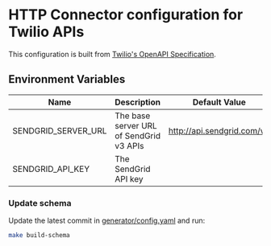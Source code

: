 # HTTP Connector configuration for Twilio APIs

This configuration is built from [Twilio's OpenAPI Specification](https://github.com/twilio/twilio-oai).

## Environment Variables

| Name                | Description                             | Default Value              |
| ------------------- | --------------------------------------- | -------------------------- |
| SENDGRID_SERVER_URL | The base server URL of SendGrid v3 APIs | http://api.sendgrid.com/v3 |
| SENDGRID_API_KEY    | The SendGrid API key                    |                            |

### Update schema

Update the latest commit in [generator/config.yaml](generator/config.yaml) and run:

```sh
make build-schema
```
